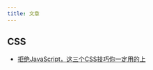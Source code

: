 ```yaml
---
title: 文章
---
```


## CSS 

- [拒绝JavaScript，这三个CSS技巧你一定用的上​](https://zhuanlan.zhihu.com/p/113159493)

